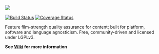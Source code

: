 ### ![](https://github.com/abstractfactory/publish/wiki/images/logo-long.png)

[![Build Status](https://travis-ci.org/abstractfactory/publish.svg?branch=master)](https://travis-ci.org/abstractfactory/publish)
[![Coverage Status](https://coveralls.io/repos/abstractfactory/publish/badge.png?branch=master)](https://coveralls.io/r/abstractfactory/publish?branch=master)

Feature film-strength quality assurance for content; built for platform, software and language agnosticism. Free, community-driven and licensed under LGPLv3.

**See [Wiki](https://github.com/abstractfactory/publish/wiki) for more information**
